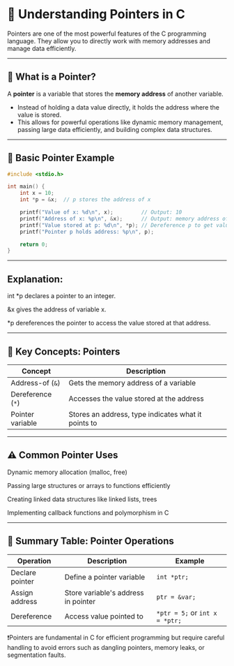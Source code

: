 # 🔧 Understanding Pointers in C

Pointers are one of the most powerful features of the C programming language. They allow you to directly work with memory addresses and manage data efficiently.

---

## 📌 What is a Pointer?

A **pointer** is a variable that stores the **memory address** of another variable.

- Instead of holding a data value directly, it holds the address where the value is stored.
- This allows for powerful operations like dynamic memory management, passing large data efficiently, and building complex data structures.

---

## 🧪 Basic Pointer Example

```c
#include <stdio.h>

int main() {
    int x = 10;
    int *p = &x;  // p stores the address of x

    printf("Value of x: %d\n", x);         // Output: 10
    printf("Address of x: %p\n", &x);      // Output: memory address of x
    printf("Value stored at p: %d\n", *p); // Dereference p to get value of x
    printf("Pointer p holds address: %p\n", p);

    return 0;
}
```
---

## Explanation:
int *p declares a pointer to an integer.

&x gives the address of variable x.

*p dereferences the pointer to access the value stored at that address.

--- 

## 🔑 Key Concepts: Pointers

| Concept         | Description                                 |
|-----------------|---------------------------------------------|
| Address-of (`&`) | Gets the memory address of a variable       |
| Dereference (`*`) | Accesses the value stored at the address    |
| Pointer variable | Stores an address, type indicates what it points to |

---

## ⚠️ Common Pointer Uses
Dynamic memory allocation (malloc, free)

Passing large structures or arrays to functions efficiently

Creating linked data structures like linked lists, trees

Implementing callback functions and polymorphism in C

---

## 📘 Summary Table: Pointer Operations

| Operation        | Description                                 | Example                |
|------------------|---------------------------------------------|------------------------|
| Declare pointer  | Define a pointer variable                    | `int *ptr;`            |
| Assign address   | Store variable's address in pointer         | `ptr = &var;`          |
| Dereference      | Access value pointed to                      | `*ptr = 5;` or `int x = *ptr;` |


❗Pointers are fundamental in C for efficient programming but require careful handling to avoid errors such as dangling pointers, memory leaks, or segmentation faults.

